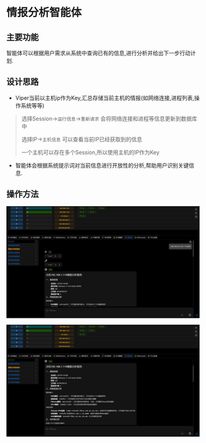 # 情报分析智能体

## 主要功能

智能体可以根据用户需求从系统中查询已有的信息,进行分析并给出下一步行动计划.

## 设计思路

- Viper当前以主机ip作为Key,汇总存储当前主机的情报(如网络连接,进程列表,操作系统等等)

> 选择Session->`运行信息`->`重新请求` 会将网络连接和进程等信息更新到数据库中
>
> 选择IP->`主机信息` 可以查看当前IP已经获取到的信息
>
> 一个主机可以存在多个Session,所以使用主机的IP作为Key

- 智能体会根据系统提示词对当前信息进行开放性的分析,帮助用户识别关键信息.

## 操作方法

![img.png](img.png)

![img_1.png](img_1.png)